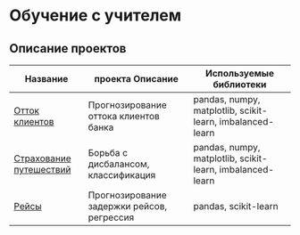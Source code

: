 # Обучение с учителем
## Описание проектов
Название| проекта Описание| Используемые библиотеки
-|-|-
[Отток клиентов](https://github.com/Alexander8841/learning_with_a_teacher/tree/main/customer_churn)|Прогнозирование оттока клиентов банка|pandas, numpy, matplotlib, scikit-learn, imbalanced-learn
[Страхование путешествий](https://github.com/Alexander8841/learning_with_a_teacher/tree/main/travel_insurance)|Борьба с дисбалансом, классификация| pandas, numpy, matplotlib, scikit-learn, imbalanced-learn
[Рейсы](https://github.com/Alexander8841/learning_with_a_teacher/tree/main/flights)|Прогнозирование задержки рейсов, регрессия| pandas, scikit-learn
